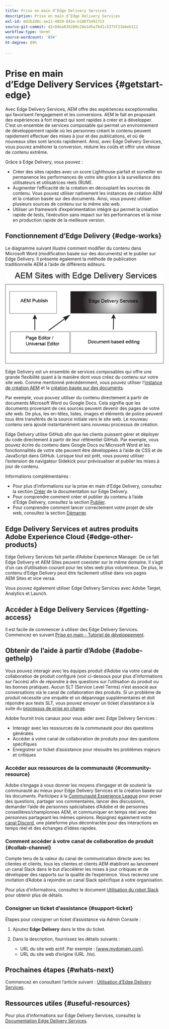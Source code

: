 ```yaml
---
title: Prise en main d’Edge Delivery Services
description: Prise en main d’Edge Delivery Services
exl-id: 8d2b2d6c-ae11-4829-842e-b186f5491713
source-git-commit: d2c0dea636280c28e1d5a76d1c5375f21b6eb111
workflow-type: tm+mt
source-wordcount: '834'
ht-degree: 89%

---
```


# Prise en main d’Edge Delivery Services {#getstart-edge}

Avec Edge Delivery Services, AEM offre des expériences exceptionnelles qui favorisent l’engagement et les conversions. AEM le fait en proposant des expériences à fort impact qui sont rapides à créer et à développer. C’est un ensemble de services composable qui permet un environnement de développement rapide où les personnes créant le contenu peuvent rapidement effectuer des mises à jour et des publications, et où de nouveaux sites sont lancés rapidement. Ainsi, avec Edge Delivery Services, vous pouvez améliorer la conversion, réduire les coûts et offrir une vitesse de contenu extrême.

Grâce à Edge Delivery, vous pouvez :

* Créer des sites rapides avec un score Lighthouse parfait et surveiller en permanence les performances de votre site grâce à la surveillance des utilisateurs et utilisatrices réels (RUM).
* Augmenter l’efficacité de la création en découplant les sources de contenu. Vous pouvez utiliser nativement les instances de création AEM et la création basée sur des documents. Ainsi, vous pouvez utiliser plusieurs sources de contenu sur le même site web.
* Utiliser un framework d’expérimentation intégré qui permet la création rapide de tests, l’exécution sans impact sur les performances et la mise en production rapide de la meilleure version.

## Fonctionnement d’Edge Delivery {#edge-works}

Le diagramme suivant illustre comment modifier du contenu dans Microsoft Word (modification basée sur des documents) et le publier sur Edge Delivery. Il présente également la méthode de publication traditionnelle AEM à l’aide de différents éditeurs.

![Architecture d’Edge Delivery.](assets/edgedelivery.png)

Edge Delivery est un ensemble de services composables qui offre une grande flexibilité quant à la manière dont vous créez du contenu sur votre site web. Comme mentionné précédemment, vous pouvez utiliser l’[instance de création AEM](/help/sites-authoring/author.md) et la [création basée sur des documents](https://www.hlx.live/docs/authoring).

Par exemple, vous pouvez utiliser du contenu directement à partir de documents Microsoft Word ou Google Docs. Cela signifie que les documents provenant de ces sources peuvent devenir des pages de votre site web. De plus, les en-têtes, listes, images et éléments de police peuvent tous être transférés de la source initiale vers le site web. Le nouveau contenu sera ajouté instantanément sans nouveau processus de création.

Edge Delivery utilise GitHub afin que les clients puissent gérer et déployer du code directement à partir de leur référentiel GitHub. Par exemple, vous pouvez écrire du contenu dans Google Docs ou Microsoft Word et les fonctionnalités de votre site peuvent être développées à l’aide de CSS et de JavaScript dans GitHub. Lorsque tout est prêt, vous pouvez utiliser l’extension de navigateur Sidekick pour prévisualiser et publier les mises à jour de contenu.

Informations complémentaires :

* Pour plus d’informations sur la prise en main d’Edge Delivery, consultez la section [Créer](https://www.hlx.live/docs/#build) de la documentation sur Edge Delivery.
* Pour comprendre comment créer et publier du contenu à l’aide d’Edge Delivery, consultez la section [Publier](https://www.hlx.live/docs/authoring).
* Pour comprendre comment lancer correctement votre projet de site web, consultez la section [Démarrer](https://www.hlx.live/docs/#launch).

## Edge Delivery Services et autres produits Adobe Experience Cloud {#edge-other-products}

Edge Delivery Services fait partie d’Adobe Experience Manager. De ce fait Edge Delivery et AEM Sites peuvent coexister sur le même domaine. Il s’agit d’un cas d’utilisation courant pour les sites web plus volumineux. De plus, le contenu d’Edge Delivery peut être facilement utilisé dans vos pages AEM Sites et vice versa.

Vous pouvez également utiliser Edge Delivery Services avec Adobe Target, Analytics et Launch.

## Accéder à Edge Delivery Services {#getting-access}

Il est facile de commencer à utiliser des Edge Delivery Services. Commencez en suivant [Prise en main - Tutoriel de développement](https://www.hlx.live/developer/tutorial).

## Obtenir de l’aide à partir d’Adobe {#adobe-gethelp}

Vous pouvez interagir avec les équipes produit d’Adobe via votre canal de collaboration de produit configuré (voir ci-dessous pour plus d’informations sur l’accès) afin de répondre à des questions sur l’utilisation du produit ou les bonnes pratiques. Aucun SLT (Service Level Terms) n’est associé aux conversations via le canal de collaboration des produits. Si un problème de produit nécessite une enquête et un dépannage supplémentaires et doit répondre aux tests SLT, vous pouvez envoyer un ticket d’assistance à la suite du [processus de prise en charge](https://experienceleague.adobe.com/?lang=fr&amp;support-tab=home#support).

Adobe fournit trois canaux pour vous aider avec Edge Delivery Services :

* Interagir avec les ressources de la communauté pour des questions générales
* Accéder à votre canal de collaboration de produits pour des questions spécifiques
* Enregistrer un ticket d’assistance pour résoudre les problèmes majeurs et critiques

### Accéder aux ressources de la communauté {#community-resource}

Adobe s’engage à vous donner les moyens d’engager et de soutenir la communauté au mieux pour Edge Delivery Services et la création basée sur les documents. Participez à la [Communauté Experience League](https://adobe.ly/3Q6kTKl) pour poser des questions, partager vos commentaires, lancer des discussions, demander l’aide de personnes spécialisées d’Adobe et de personnes conseillères/championnes AEM, et communiquer en temps réel avec des personnes partageant les mêmes opinions. Rejoignez également notre [canal Discord](https://discord.gg/aem-live), une plateforme plus décontractée pour des interactions en temps réel et des échanges d’idées rapides.

### Comment accéder à votre canal de collaboration de produit {#collab-channel}

Compte tenu de la valeur du canal de communication directe avec les clientes et clients, tous les clientes et clients AEM établiront au lancement un canal Slack dans le but d’accélérer les mises à jour critiques et de développer des rapports sur la qualité de l’expérience. Vous recevrez une invitation d’Adobe à rejoindre un canal Slack spécifique à votre organisation.

Pour plus d’informations, consultez le document [Utilisation du robot Slack](https://www.hlx.live/docs/slack) pour obtenir plus de détails.

### Consigner un ticket d’assistance {#support-ticket}

Étapes pour consigner un ticket d’assistance via Admin Console :

1. Ajoutez **Edge Delivery** dans le titre du ticket.
2. Dans la description, fournissez les détails suivants :

   * URL du site web actif. Par exemple : [www.mydomain.com].
   * URL du site web d’origine (URL .hlx).

## Prochaines étapes {#whats-next}

Commencez en consultant l’article suivant : [Utilisation d’Edge Delivery Services](/help/edge/using.md).

## Ressources utiles {#useful-resources}

Pour plus d’informations sur Edge Delivery Services, consultez la [Documentation Edge Delivery Services](https://www.hlx.live/docs/).
